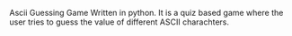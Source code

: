 
Ascii Guessing Game
Written in python. It is a quiz based game where the user tries to guess the value of different ASCII charachters.

